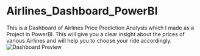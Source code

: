# Airlines_Dashboard_PowerBI
This is a Dashboard of Airlines Price Prediction Analysis which I made as a Project in PowerBI. This will give you a clear insight about the prices of various Airlines and will help you to choose your ride accordingly.
![Dashboard Preview](https://raw.githubusercontent.com/<anirray346>/<Airlines_Dashboard_PowerBI>/main/images/Screenshot%202025-10-26%20063918.png)
         
